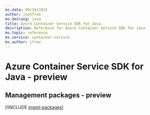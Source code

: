 ```yaml
---
ms.data: 09/19/2022
author: joshfree
ms.devlang: java
title: Azure Container Service SDK for Java
description: Reference for Azure Container Service SDK for Java
ms.topic: reference
ms.service: container-service
ms.author: jfree
---
```

# Azure Container Service SDK for Java - preview

## Management packages - preview
[!INCLUDE [mgmt-packages](container-service-mgmt-index.md)]